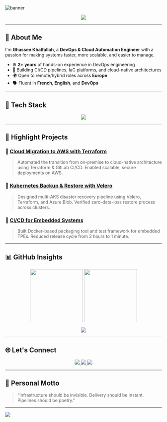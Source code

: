 
<!-- Banner -->
<img src="https://capsule-render.vercel.app/api?type=waving&color=0:0F2027,50:203A43,100:2C5364&height=200&section=header&text=Ghassen%20Khalfallah&fontColor=ffffff&fontSize=40&fontAlignY=35" alt="banner"/>

<p align="center">
  <img src="https://readme-typing-svg.demolab.com/?lines=DevOps%20Engineer%20%F0%9F%94%A5;CI%2FCD%20Specialist%20%F0%9F%92%BB;Terraform%20%7C%20Kubernetes%20%7C%20AWS&center=true&width=600&height=45&color=ffffff&background=0F2027" />
</p>

---

## 👋 About Me

I'm **Ghassen Khalfallah**, a **DevOps & Cloud Automation Engineer** with a passion for making systems faster, more scalable, and easier to manage.

- ⚙️ **2+ years** of hands-on experience in DevOps engineering
- 🚀 Building CI/CD pipelines, IaC platforms, and cloud-native architectures
- 🌍 Open to remote/hybrid roles across **Europe**
- 🗣️ Fluent in **French**, **English**, and **DevOps**

---

## 🧰 Tech Stack

<p align="center">
  <img src="https://skillicons.dev/icons?i=aws,docker,kubernetes,terraform,gitlab,linux,bash,python,azure" />
</p>

---

## 🚀 Highlight Projects

### 🔹 [Cloud Migration to AWS with Terraform](https://github.com/GassenKalfallah)
> Automated the transition from on-premise to cloud-native architecture using Terraform & GitLab CI/CD. Enabled scalable, secure deployments on AWS.

### 🔹 [Kubernetes Backup & Restore with Velero](https://github.com/GassenKalfallah)
> Designed multi-AKS disaster recovery pipeline using Velero, Terraform, and Azure Blob. Verified zero-data-loss restore process across clusters.

### 🔹 [CI/CD for Embedded Systems](https://github.com/GassenKalfallah)
> Built Docker-based packaging tool and test framework for embedded TPEs. Reduced release cycle from 2 hours to 1 minute.

---

## 📊 GitHub Insights

<p align="center">
  <img src="https://github-readme-stats.vercel.app/api?username=GassenKalfallah&show_icons=true&theme=tokyonight&hide=issues&hide_rank=false" height="170"/>
  <img src="https://github-readme-streak-stats.herokuapp.com/?user=GassenKalfallah&theme=tokyonight" height="170"/>
</p>

<p align="center">
  <img src="https://github-readme-stats.vercel.app/api/top-langs/?username=GassenKalfallah&layout=compact&theme=tokyonight&langs_count=8"/>
</p>

---

## 🌐 Let's Connect

<p align="center">
  <a href="https://www.linkedin.com/in/ghassenkhalfallah/">
    <img src="https://img.shields.io/badge/-LinkedIn-0A66C2?style=for-the-badge&logo=linkedin&logoColor=white" />
  </a>
  <a href="https://gassenkalfallah.github.io/portfolio/">
    <img src="https://img.shields.io/badge/-Portfolio-000?style=for-the-badge&logo=githubpages&logoColor=white" />
  </a>
  <a href="mailto:KhalfallahGhassen2@gmail.com">
    <img src="https://img.shields.io/badge/-Email-D14836?style=for-the-badge&logo=gmail&logoColor=white" />
  </a>
</p>

---

## 🧠 Personal Motto

> “Infrastructure should be invisible. Delivery should be instant. Pipelines should be poetry.”

---

<!-- Footer -->
<img src="https://capsule-render.vercel.app/api?type=waving&color=0:2C5364,50:203A43,100:0F2027&height=120&section=footer"/>
